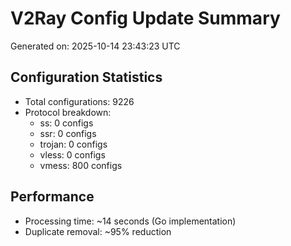 # V2Ray Config Update Summary
Generated on: 2025-10-14 23:43:23 UTC

## Configuration Statistics
- Total configurations: 9226
- Protocol breakdown:
  - ss: 0 configs
  - ssr: 0 configs
  - trojan: 0 configs
  - vless: 0 configs
  - vmess: 800 configs

## Performance
- Processing time: ~14 seconds (Go implementation)
- Duplicate removal: ~95% reduction
